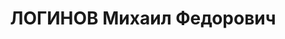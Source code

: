 ---
title: ЛОГИНОВ Михаил Федорович
description: "капитан, пом. нач. 1 части штаба 41 СД ХВО. \n  ВКВС - 27.11.1937, ВМН.\
  \ Расстрелян 28.11.1937, Днепропетровск"
---